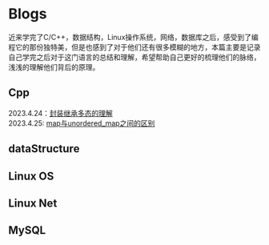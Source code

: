 # Blogs 
近来学完了C/C++，数据结构，Linux操作系统，网络，数据库之后，感受到了编程它的那份独特美，但是也感到了对于他们还有很多模糊的地方，本篇主要是记录自己学完之后对于这门语言的总结和理解，希望帮助自己更好的梳理他们的脉络，浅浅的理解他们背后的原理。
## Cpp
2023.4.24：[封装继承多态的理解](https://github.com/Lp700750/Blogs/blob/master/%E7%BB%A7%E6%89%BF%E5%B0%81%E8%A3%85%E5%A4%9A%E6%80%81%E7%90%86%E8%A7%A3.md)  
2023.4.25: [map与unordered_map之间的区别](https://github.com/Lp700750/Blogs/blob/master/map%E4%B8%8Eunordered_map.md)  
## dataStructure
## Linux OS
## Linux Net
## MySQL
